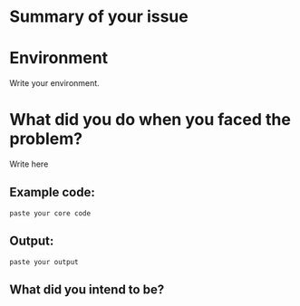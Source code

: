 # Summary of your issue

# Environment

Write your environment.

# What did you do when you faced the problem?

Write here

## Example code:

<!-- ↓do not remove ``` please!!! -->
```
paste your core code
```


## Output:

<!-- ↓do not remove ``` please!!! -->
```
paste your output
```

## What did you intend to be?


